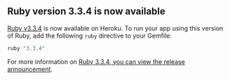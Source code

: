 ## Ruby version 3.3.4 is now available

[Ruby v3.3.4](/articles/ruby-support#ruby-versions) is now available on Heroku. To run
your app using this version of Ruby, add the following `ruby` directive to your Gemfile:

```ruby
ruby "3.3.4"
```

For more information on [Ruby 3.3.4, you can view the release announcement](https://www.ruby-lang.org/en/news/).

